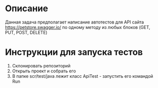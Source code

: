 # Описание
Данная задача предполагает написание автотестов для API сайта https://petstore.swagger.io/ по одному методу из любых блоков (GET, PUT, POST, DELETE)
# Инструкции для запуска тестов
1. Склонировать репозиторий
2. Открыть проект и собрать его
3. В папке scr/test/java лежит класс ApiTest - запустить его командой Run

